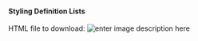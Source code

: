 
#### Styling Definition Lists

HTML file to download: 
![enter image description here](http://bajcar.dev.fast.sheridanc.on.ca/project_assets/images10049/example08_055.png)
<!--stackedit_data:
eyJoaXN0b3J5IjpbLTk3MjU3NjY4MV19
-->